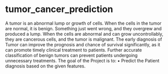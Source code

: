 # tumor_cancer_prediction
A tumor is an abnormal lump or growth of cells. When the cells in the tumor  are normal, it is benign. Something just went wrong, and they overgrew and  produced a lump. When the cells are abnormal and can grow  uncontrollably, they are cancerous cells, and the tumor is malignant. The early diagnosis of Tumor can improve the prognosis and chance of  survival significantly, as it can promote timely clinical treatment to patients.  Further accurate classification of benign tumors can prevent patients  undergoing unnecessary treatments.  The goal of the Project is to: ▪ Predict the Patient diagnosis based on the given features.
